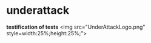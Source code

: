# underattack
<b>testification of tests</b>
<img src="UnderAttackLogo.png" style=width:25%;height:25%;">
